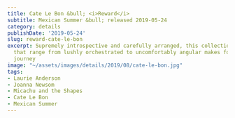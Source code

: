 ```yaml
---
title: Cate Le Bon &bull; <i>Reward</i>
subtitle: Mexican Summer &bull; released 2019-05-24
category: details
publishDate: '2019-05-24'
slug: reward-cate-le-bon
excerpt: Supremely introspective and carefully arranged, this collection of songs
  that range from lushly orchestrated to uncomfortably angular makes for a great moody
  journey
image: "~/assets/images/details/2019/08/cate-le-bon.jpg"
tags:
- Laurie Anderson
- Joanna Newsom
- Micachu and the Shapes
- Cate Le Bon
- Mexican Summer
---
```



